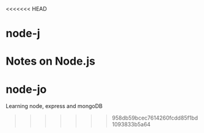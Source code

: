 <<<<<<< HEAD
# node-j
Notes on Node.js
=======
# node-jo
Learning node, express and mongoDB
>>>>>>> 958db59bcec7614260fcdd85f1bd1093833b5a64
